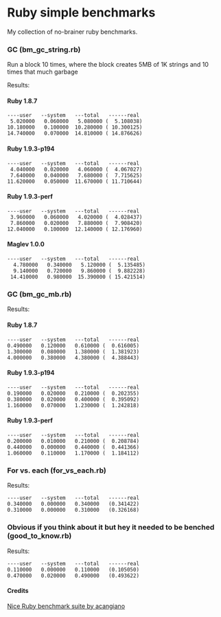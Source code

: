 # Ruby simple benchmarks

My collection of no-brainer ruby benchmarks.

### GC (bm_gc_string.rb)

Run a block 10 times, where the block creates 5MB of 1K strings and 10 times that much garbage

Results:

#### Ruby 1.8.7

    ----user   --system   ---total   ------real
     5.020000   0.060000   5.080000 (  5.108038)
    10.180000   0.100000  10.280000 ( 10.300125)
    14.740000   0.070000  14.810000 ( 14.876626)

#### Ruby 1.9.3-p194

    ----user   --system   ---total   ------real    
     4.040000   0.020000   4.060000 (  4.067027)
     7.640000   0.040000   7.680000 (  7.715625)
    11.620000   0.050000  11.670000 ( 11.710644)


#### Ruby 1.9.3-perf

    ----user   --system   ---total   ------real 
     3.960000   0.060000   4.020000 (  4.028437)
     7.860000   0.020000   7.880000 (  7.908420)
    12.040000   0.100000  12.140000 ( 12.176960)

#### Maglev 1.0.0

    ----user   --system   ---total   ------real 
      4.780000   0.340000   5.120000 (  5.135485)
      9.140000   0.720000   9.860000 (  9.882228)
     14.410000   0.980000  15.390000 ( 15.421514)
        


### GC (bm_gc_mb.rb)

Results:

#### Ruby 1.8.7

    ----user   --system   ---total   ------real
    0.490000   0.120000   0.610000 (  0.616005)
    1.300000   0.080000   1.380000 (  1.381923)
    4.000000   0.380000   4.380000 (  4.388443)

#### Ruby 1.9.3-p194

    ----user   --system   ---total   ------real    
    0.190000   0.020000   0.210000 (  0.202355)
    0.380000   0.020000   0.400000 (  0.395092)
    1.160000   0.070000   1.230000 (  1.242818)

#### Ruby 1.9.3-perf

    ----user   --system   ---total   ------real 
    0.200000   0.010000   0.210000 (  0.208784)
    0.440000   0.000000   0.440000 (  0.441366)
    1.060000   0.110000   1.170000 (  1.184112)


### For vs. each (for_vs_each.rb)

Results:

    ----user   --system   ---total   ------real
    0.340000   0.000000   0.340000   (0.341422)
    0.310000   0.000000   0.310000   (0.326168)

### Obvious if you think about it but hey it needed to be benched (good_to_know.rb)

Results:

    ----user   --system   ---total   ------real
    0.110000   0.000000   0.110000   (0.105050)
    0.470000   0.020000   0.490000   (0.493622)
    
#### Credits

[Nice Ruby benchmark suite by acangiano](https://github.com/acangiano/ruby-benchmark-suite)
